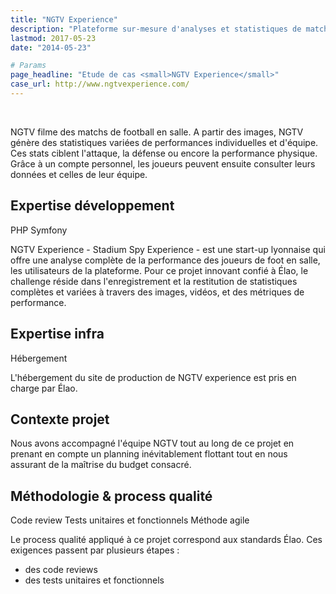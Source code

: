 ```yaml
---
title: "NGTV Experience"
description: "Plateforme sur-mesure d'analyses et statistiques de matchs de foot en salle. Technologies employées : Php, Symfony, objets connectés"
lastmod: 2017-05-23
date: "2014-05-23"

# Params
page_headline: "Etude de cas <small>NGTV Experience</small>"
case_url: http://www.ngtvexperience.com/
---
```

<section class="preview">
    <div class="col-lg-9 frame">
        <a href="http://www.ngtvexperience.com/" target="_blank" class="frame__link">
          <img data-slideshow="illustration" src="images/etudes-de-cas/ngtv_mockup1.jpg" alt="">
        </a>
    </div>
    <div class="col-lg-3 frame--side pull-right">
        <img data-slideshow-thumb="illustration" src="images/etudes-de-cas/ngtv_mockup1.jpg" alt="" class="active">
        <img data-slideshow-thumb="illustration" src="images/etudes-de-cas/ngtv_mockup2.jpg" alt="">
        <img data-slideshow-thumb="illustration" src="images/etudes-de-cas/ngtv_mockup3.jpg" alt="">
    </div>
</section>
<div class="clearfix"></div>
<section>
    <p class="description">NGTV filme des matchs de football en salle. A partir des images, NGTV génère des statistiques variées de performances individuelles et d'équipe. Ces stats ciblent l'attaque, la défense ou encore la performance physique. Grâce à un compte personnel, les joueurs peuvent ensuite consulter leurs données et celles de leur équipe.</p>
    <article>
        <h2>Expertise développement</h2>
        <a class="tag tag--small">PHP</a>
        <a class="tag tag--small">Symfony</a>
        <p>NGTV Experience - Stadium Spy Experience - est une start-up lyonnaise qui offre une analyse complète de la performance des joueurs de foot en salle, les utilisateurs de la plateforme.  Pour ce projet innovant confié à Élao, le challenge réside dans l'enregistrement et la restitution de statistiques complètes et variées à travers des images, vidéos, et des métriques de performance.</p>
    </article>
    <article>
        <h2>Expertise infra</h2>
        <a class="tag tag--small">Hébergement</a>
        <p>L'hébergement du site de production de NGTV experience est pris en charge par Élao.</p>
    </article>
    <article>
        <h2>Contexte projet</h2>
        <p>Nous avons accompagné l'équipe NGTV tout au long de ce projet en prenant en compte un planning inévitablement flottant tout en nous assurant de la maîtrise du budget consacré.</p>
    </article>
    <article>
        <h2>Méthodologie & process qualité</h2>
        <a class="tag tag--small">Code review</a>
        <a class="tag tag--small">Tests unitaires et fonctionnels</a>
        <a class="tag tag--small">Méthode agile</a>
        <p>Le process qualité appliqué à ce projet correspond aux standards Élao. Ces       exigences passent par plusieurs étapes :</p>
        <ul class="red-square">
            <li><span>des code reviews</span></li>
            <li><span>des tests unitaires et fonctionnels</span></li>
        </ul>
    </article>
</section>

